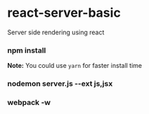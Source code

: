 # react-server-basic
Server side rendering using react
### npm install
**Note:** You could use `yarn` for faster install time
### nodemon server.js --ext js,jsx
### webpack -w

